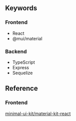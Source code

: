## Keywords
### Frontend
* React
* @mui/material
### Backend
* TypeScript
* Express
* Sequelize

## Reference

### Frontend
[minimal-ui-kit/material-kit-react](https://github.com/minimal-ui-kit/material-kit-react)